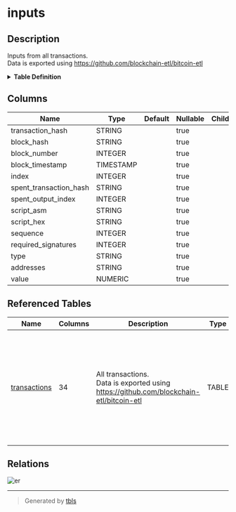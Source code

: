 # inputs

## Description

Inputs from all transactions.  
Data is exported using https://github.com/blockchain-etl/bitcoin-etl

<details>
<summary><strong>Table Definition</strong></summary>

```sql
SELECT
    transactions.hash as transaction_hash,
    transactions.block_hash,
    transactions.block_number,
    transactions.block_timestamp,
    inputs.index,
    inputs.spent_transaction_hash,
    inputs.spent_output_index,
    inputs.script_asm,
    inputs.script_hex,
    inputs.sequence,
    inputs.required_signatures,
    inputs.type,
    inputs.addresses,
    inputs.value
FROM `bigquery-public-data.crypto_bitcoin.transactions` as transactions,
    transactions.inputs as inputs
```

</details>

## Columns

| Name | Type | Default | Nullable | Children | Parents | Description |
| ---- | ---- | ------- | -------- | -------- | ------- | ----------- |
| transaction_hash | STRING |  | true |  | [transactions](transactions.md) |  |
| block_hash | STRING |  | true |  | [blocks](blocks.md) |  |
| block_number | INTEGER |  | true |  |  |  |
| block_timestamp | TIMESTAMP |  | true |  |  |  |
| index | INTEGER |  | true |  |  |  |
| spent_transaction_hash | STRING |  | true |  | [transactions](transactions.md) |  |
| spent_output_index | INTEGER |  | true |  |  |  |
| script_asm | STRING |  | true |  |  |  |
| script_hex | STRING |  | true |  |  |  |
| sequence | INTEGER |  | true |  |  |  |
| required_signatures | INTEGER |  | true |  |  |  |
| type | STRING |  | true |  |  |  |
| addresses | STRING |  | true |  |  |  |
| value | NUMERIC |  | true |  |  |  |

## Referenced Tables

| Name | Columns | Description | Type | Labels |
| ---- | ------- | ------- | ---- | ------ |
| [transactions](transactions.md) | 34 | All transactions.<br>Data is exported using https://github.com/blockchain-etl/bitcoin-etl<br> | TABLE | `dataplex-data-documentation-published-location:us-central1` `dataplex-data-documentation-published-project:vini-gcp-project` `dataplex-data-documentation-published-scan:ab8352e1e-6be2-4e7e-9083-c1412cbada9f` |

## Relations

![er](inputs.svg)

---

> Generated by [tbls](https://github.com/k1LoW/tbls)
